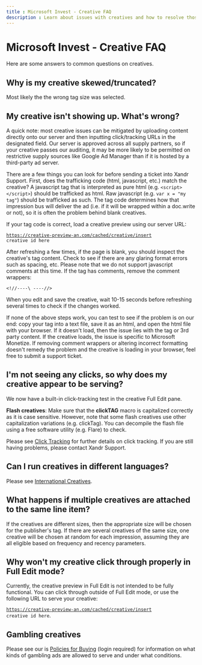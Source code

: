 ```yaml
---
title : Microsoft Invest - Creative FAQ
description : Learn about issues with creatives and how to resolve those issues.
---
```



# Microsoft Invest - Creative FAQ

Here are some answers to common questions on creatives.

## Why is my creative skewed/truncated?

Most likely the the wrong tag size was selected.

## My creative isn't showing up. What's wrong?

A quick note: most creative issues can be mitigated by uploading content
directly onto our server and then inputting click/tracking URLs in the
designated field. Our server is approved across all supply partners, so
if your creative passes our auditing, it may be more likely to be
permitted on restrictive supply sources like Google Ad Manager than if
it is hosted by a third-party ad server.

There are a few things you can look for before sending a ticket into
Xandr Support. First, does the trafficking code
(html, javascript, etc.) match the creative? A javascript tag that is
interpreted as pure html (e.g. `<script></script>`) should be trafficked
as html. Raw javascript (e.g. `var x = "my tag"`) should be trafficked
as such. The tag code determines how that impression bus will deliver
the ad (i.e. if it will be wrapped within a doc.write or not), so it is
often the problem behind blank creatives.

If your tag code is correct, load a creative preview using our server
URL:

<a
href="https://creative-preview-an.com/cached/creative/insert%20creative%20id%20here"
class="xref" target="_blank"><code
class="ph codeph">https://creative-preview-an.com/cached/creative/insert creative id here</code></a>

After refreshing a few times, if the page is blank, you should inspect
the creative's tag content. Check to see if there are any glaring format
errors such as spacing, etc. Please note that we do not support
javascript comments at this time. If the tag has comments, remove the
comment wrappers:

`<!//----\ ----//>`

When you edit and save the creative, wait 10-15 seconds before
refreshing several times to check if the changes worked.

If none of the above steps work, you can test to see if the problem is
on our end: copy your tag into a text file, save it as an html, and open
the html file with your browser. If it doesn't load, then the issue lies
with the tag or 3rd party content. If the creative loads, the issue is
specific to Microsoft Monetize. If removing comment wrappers or altering
incorrect formatting doesn't remedy the problem and the creative is
loading in your browser, feel free to submit a support ticket.

## I'm not seeing any clicks, so why does my creative appear to be serving?

We now have a built-in click-tracking test in the creative Full Edit
pane.

**Flash creatives**: Make sure that the **clickTAG** macro is
capitalized correctly as it is case sensitive. However, note that some
flash creatives use other capitalization variations (e.g. clickTag). You
can decompile the flash file using a free software utility (e.g. Flare)
to check.

Please see [Click Tracking](click-tracking.md) for further details on click tracking. If you are still
having problems, please contact Xandr Support.


## Can I run creatives in different languages?

Please see [International Creatives](../bidders/international-creatives.md).

## What happens if multiple creatives are attached to the same line item?

If the creatives are different sizes, then the appropriate size will be chosen for the publisher's tag. If there are several creatives of the same size, one creative will be chosen at random for each impression, assuming they are all eligible based on frequency and recency parameters.

## Why won't my creative click through properly in Full Edit mode?

Currently, the creative preview in Full Edit is not intended to be fully
functional. You can click through outside of Full Edit mode, or use the
following URL to serve your creative:

<a
href="https://creative-preview-an.com/cached/creative/insert%20creative%20id%20here"
class="xref" target="_blank"><code
class="ph codeph">https://creative-preview-an.com/cached/creative/insert creative id here</code></a>.

## Gambling creatives

Please see our is [Policies for Buying](https://microsoftapc.sharepoint.com/teams/XandrServicePolicies/SitePages/Policies-for-Buying.aspx)
 (login required) for information on what kinds of gambling ads are allowed to serve and under what conditions.
